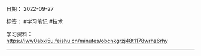 日期： 2022-09-27

标签： #学习笔记 #技术

学习资料：
https://iww0abxi5u.feishu.cn/minutes/obcnkgrzj48t1178wrhz6rhy


---
<br>

